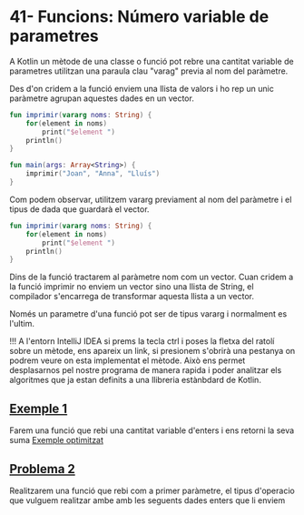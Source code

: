 # 41- Funcions: Número variable de parametres

A Kotlin un mètode de una classe o funció pot rebre una cantitat variable de parametres  utilitzan una paraula clau "varag" previa al nom del paràmetre.

Des d'on cridem a la funció enviem una llista de valors i ho rep un unic paràmetre agrupan aquestes dades en un vector.

```kotlin
fun imprimir(vararg noms: String) {
    for(element in noms)
        print("$element ")
    println()
}

fun main(args: Array<String>) {
    imprimir("Joan", "Anna", "Lluís")
}
```

Com podem observar, utilitzem vararg previament al nom del paràmetre i el tipus de dada que guardarà el vector.

```kotlin
fun imprimir(vararg noms: String) {
    for(element in noms)
        print("$element ")
    println()
}
```

Dins de la funció tractarem al paràmetre nom com un vector. Cuan cridem a la funció imprimir no enviem un vector sino una llista de String, el compilador s'encarrega de transformar aquesta llista a un vector.

Només un parametre d'una funció pot ser de tipus vararg i normalment es l'ultim.

!!! A l'entorn IntelliJ IDEA si prems la tecla ctrl i poses la fletxa del ratolí sobre un mètode, ens apareix un link, si presionem  s'obrirà una pestanya on podrem veure on esta implementat el mètode. Això ens permet desplasarnos pel nostre programa de manera rapida i poder analitzar els algoritmes que ja estan definits a una llibreria estànbdard de Kotlin.

## [Exemple 1](https://github.com/marcmoiagese/curskotlin/blob/master/41-Funcions_numero_variable_de_parametres/Exemple1/src/main/kotlin/Main.kt)

Farem una funció que rebi una cantitat variable d'enters i ens retorni la seva suma [Exemple optimitzat](https://github.com/marcmoiagese/curskotlin/blob/master/41-Funcions_numero_variable_de_parametres/Exemple1/src/main/kotlin/Optimitzat.kt)

## [Problema 2]()

Realitzarem una funció que rebi com a primer paràmetre, el tipus d'operacio que vulguem realitzar ambe amb les seguents dades enters que li enviem
